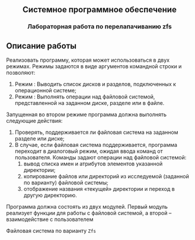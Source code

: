 <h2 align=center>Системное программное обеспечение</a> </h2>

<h3 align=center> Лабораторная работа по перелапачиванию zfs</h3>

## Описание работы
Реализовать программу, которая может использоваться в двух режимах. Режимы задаются в виде аргументов командной строки и позволяют:
  1. Режим : Выводить список дисков и разделов, подключенных к операционной системе;
  2. Режим : Выполнять операции над файловой системой, представленной на заданном диске, разделе или в файле.

Запущенная во втором режиме программа должна выполнять следующие действия:
  1. Проверять, поддерживается ли файловая система на заданном разделе или диске;
  2. В случае, если файловая система поддерживается, программа переходит в диалоговый режим, ожидая ввода команд от пользователя. Команды задают операции над файловой системой:
      1. вывод списка имен и атрибутов элементов указанной директории;
      2. копирование файлов или директорий из исследуемой (заданной по варианту) файловой системы;
      3. отображение названия «текущей» директории и переход в другую директорию.

Программа должна состоять из двух модулей. Первый модуль реализует функции для работы с
файловой системой, а второй – взаимодействие с пользователем

Файловая система по варианту `Zfs`
